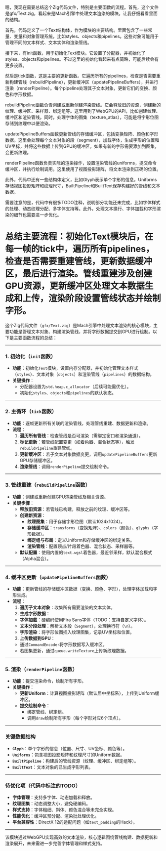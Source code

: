 嗯，我现在需要总结这个Zig代码文件，特别是主要函数的流程。首先，这个文件是gfx/Text.zig，看起来是Mach引擎中处理文本渲染的模块。让我仔细看看里面的结构。

首先，代码定义了一个Text结构体，作为模块的主要结构。里面包含了一些常量、变量和对象管理系统，比如styles、objects和pipelines。这些对象可能用于管理不同的文本样式、文本实体和渲染管线。

接下来，有init函数，用于初始化Text模块。它设置了分配器，并初始化了styles、objects和pipelines。不过这里的初始化看起来有点简略，可能后续会有更多设置。

然后是tick函数，这是主要的更新函数。它遍历所有的pipelines，检查是否需要重新构建管线（rebuildPipeline），更新缓冲区（updatePipelineBuffers），并进行渲染（renderPipeline）。每个pipeline处理其子文本对象，更新它们的变换、颜色和字形数据。

rebuildPipeline函数负责创建或重新创建渲染管线。它会释放旧的资源，创建新的纹理、缓冲区、采样器、绑定组等。这里用到了WebGPU的API，比如创建纹理、缓冲区和渲染管线。同时，处理字体的图集（texture_atlas），可能是将字形位图存储到纹理中以便渲染。

updatePipelineBuffers函数更新管线的存储缓冲区，包括变换矩阵、颜色和字形数据。这里会处理每个文本对象的段（segment），加载字体，生成字形的位置和UV坐标，并将这些数据上传到GPU的缓冲区。如果有新的字形需要添加到图集，会更新纹理。

renderPipeline函数负责实际的渲染操作，设置渲染管线的uniforms，提交命令缓冲区，并执行绘制调用。这里使用了视图投影矩阵，将文本渲染到正确的位置。

此外，代码中还有一些结构体定义，比如Glyph表示单个字形的信息，Uniforms存储视图投影矩阵和纹理尺寸，BuiltPipeline和BuiltText保存构建好的管线和文本数据。

需要注意的是，代码中有很多TODO注释，说明部分功能还未完成，比如字体样式的处理、动态纹理分配、多字体支持等。此外，处理文本换行、字体加载和字形渲染的细节也需要进一步优化。

总结主要流程：初始化Text模块后，在每一帧的tick中，遍历所有pipelines，检查是否需要重建管线，更新数据缓冲区，最后进行渲染。管线重建涉及创建GPU资源，更新缓冲区处理文本数据生成和上传，渲染阶段设置管线状态并绘制字形。
================================================
这个Zig代码文件（`gfx/Text.zig`）是Mach引擎中处理文本渲染的核心模块，主要功能是管理文本对象、构建渲染管线，并将字形数据提交到GPU进行绘制。以下是主要函数流程的总结：

---

### **1. 初始化（`init`函数）**
- **功能**：初始化`Text`模块，设置内存分配器，并初始化管理文本样式（`styles`）、文本对象（`objects`）和渲染管线（`pipelines`）的数据结构。
- **关键操作**：
  - 分配器设置为`std.heap.c_allocator`（后续可能需优化）。
  - 初始化`styles`、`objects`和`pipelines`的默认状态。

---

### **2. 主循环（`tick`函数）**
- **功能**：逐帧更新所有关联的渲染管线，处理管线重建、数据更新和渲染。
- **流程**：
  1. **遍历所有管线**：检查管线是否可渲染（需绑定窗口和渲染通道）。
  2. **标记更新**：若管线配置变更（如着色器、混合状态等），触发`rebuildPipeline`重建管线。
  3. **更新缓冲区**：若子文本对象数据变更，调用`updatePipelineBuffers`更新GPU存储缓冲区。
  4. **渲染管线**：调用`renderPipeline`提交绘制命令。

---

### **3. 管线重建（`rebuildPipeline`函数）**
- **功能**：创建或重新创建GPU渲染管线及相关资源。
- **关键步骤**：
  - **释放旧资源**：若管线已构建，释放之前的纹理、缓冲区等。
  - **创建新资源**：
    - **纹理图集**：用于存储字形位图（默认1024x1024）。
    - **存储缓冲区**：`transforms`（变换矩阵）、`colors`（颜色）、`glyphs`（字形数据）。
    - **绑定组与布局**：定义Uniform和存储缓冲区的绑定关系。
    - **渲染管线**：配置顶点/片段着色器、混合状态、采样器等。
  - **默认配置**：使用内置的`text.wgsl`着色器，最近邻采样，默认混合模式（Alpha混合）。

---

### **4. 缓冲区更新（`updatePipelineBuffers`函数）**
- **功能**：更新管线的存储缓冲区数据（变换、颜色、字形），处理字体加载和字形生成。
- **流程**：
  1. **遍历子文本对象**：收集所有需要渲染的文本实体。
  2. **生成字形数据**：
    - **字体加载**：硬编码使用Fira Sans字体（TODO：支持自定义字体）。
    - **文本分段处理**：解析文本段（`Segment`），处理换行符（`\n`）。
    - **字形渲染**：将字形位图插入纹理图集，记录UV坐标和位置。
  3. **上传数据到GPU**：
    - 通过`CommandEncoder`将字形数据写入缓冲区。
    - 若图集更新，通过`queue.writeTexture`上传新纹理数据。

---

### **5. 渲染（`renderPipeline`函数）**
- **功能**：提交渲染命令，绘制所有字形。
- **关键操作**：
  - **更新Uniform**：计算视图投影矩阵（默认居中坐标系），上传到Uniform缓冲区。
  - **提交绘制命令**：
    - 绑定管线、绑定组。
    - 调用`draw`绘制所有字形（每个字形对应6个顶点）。

---

### **关键数据结构**
- **`Glyph`**：单个字形的信息（位置、尺寸、UV坐标、颜色等）。
- **`Uniforms`**：包含视图投影矩阵和纹理尺寸的Uniform数据。
- **`BuiltPipeline`**：构建后的管线资源（纹理、缓冲区、绑定组等）。
- **`BuiltText`**：文本对象的已生成字形列表。

---

### **待优化项（代码中标注的TODO）**
- **字体管理**：支持多字体、动态加载和释放。
- **纹理图集**：动态调整大小，避免硬编码。
- **样式支持**：字体粗细、斜体、颜色混合等未完全实现。
- **性能优化**：缓冲区预分配、渲染批处理优化。
- **平台兼容性**：DirectX 12的适配问题（如`text_padding`的Hack）。

---

该模块通过WebGPU实现高效的文本渲染，核心逻辑围绕管线构建、数据更新和渲染展开，未来需进一步完善字体管理和样式支持。